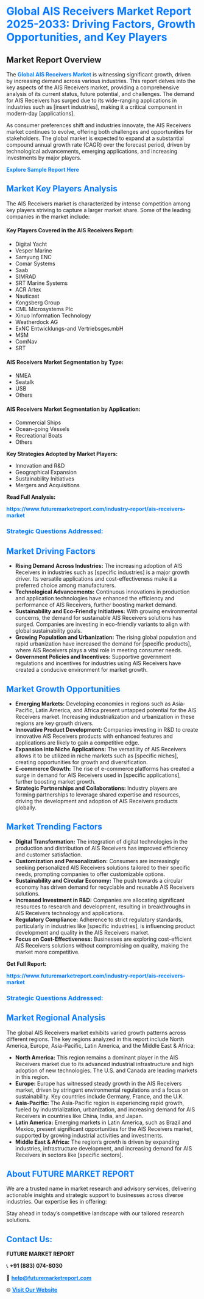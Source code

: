 <h1 style="color: #007BFF;">Global AIS Receivers Market Report 2025-2033: Driving Factors, Growth Opportunities, and Key Players</h1>

<section id="overview">
<h2>Market Report Overview</h2>
<p>The <a href="https://www.futuremarketreport.com/industry-report/ais-receivers-market" style="color: #007BFF; text-decoration: none;"><strong>Global AIS Receivers Market</strong></a> is witnessing significant growth, driven by increasing demand across various industries. This report delves into the key aspects of the AIS Receivers market, providing a comprehensive analysis of its current status, future potential, and challenges. The demand for AIS Receivers has surged due to its wide-ranging applications in industries such as [insert industries], making it a critical component in modern-day [applications].</p>
<p>As consumer preferences shift and industries innovate, the AIS Receivers market continues to evolve, offering both challenges and opportunities for stakeholders. The global market is expected to expand at a substantial compound annual growth rate (CAGR) over the forecast period, driven by technological advancements, emerging applications, and increasing investments by major players.</p>
</section>

<section id="overview">
<p><a href="https://www.futuremarketreport.com/request-sample/reportId=75600" style="color: #007BFF; text-decoration: none;"><strong>Explore Sample Report Here</strong></a></p>
</section>

<section id="key-players">
<h2 style="color: #007BFF;">Market Key Players Analysis</h2>
<p>The AIS Receivers market is characterized by intense competition among key players striving to capture a larger market share. Some of the leading companies in the market include:</p>
<h4>Key Players Covered in the AIS Receivers Report:</h4>
<ul><li>Digital Yacht</li><li>Vesper Marine</li><li>Samyung ENC</li><li>Comar Systems</li><li>Saab</li><li>SIMRAD</li><li>SRT Marine Systems</li><li>ACR Artex</li><li>Nauticast</li><li>Kongsberg Group</li><li>CML Microsystems Plc</li><li>Xinuo Information Technology</li><li>Weatherdock AG</li><li>ExNC Entwicklungs-and Vertriebsges.mbH</li><li>MSM</li><li>ComNav</li><li>SRT</li></ul>
<h4>AIS Receivers Market Segmentation by Type:</h4>
<ul><li>NMEA</li><li>Seatalk</li><li>USB</li><li>Others</li></ul>

<h4>AIS Receivers Market Segmentation by Application:</h4>
<ul><li>Commercial Ships</li><li>Ocean-going Vessels</li><li>Recreational Boats</li><li>Others</li></ul>
<p><strong>Key Strategies Adopted by Market Players:</strong></p>
<ul>
<li>Innovation and R&D</li>
<li>Geographical Expansion</li>
<li>Sustainability Initiatives</li>
<li>Mergers and Acquisitions</li>
</ul>
</section>

<section>
<p><strong>Read Full Analysis: </strong></p><a href="https://www.futuremarketreport.com/industry-report/ais-receivers-market" style="color: #007BFF; text-decoration: none;"><strong>https://www.futuremarketreport.com/industry-report/ais-receivers-market</strong></a>
<h3 style="color: #007BFF;">Strategic Questions Addressed:</h3>
</section>

<section id="driving-factors">
<h2 style="color: #007BFF;">Market Driving Factors</h2>
<ul>
<li><strong>Rising Demand Across Industries:</strong> The increasing adoption of AIS Receivers in industries such as [specific industries] is a major growth driver. Its versatile applications and cost-effectiveness make it a preferred choice among manufacturers.</li>
<li><strong>Technological Advancements:</strong> Continuous innovations in production and application technologies have enhanced the efficiency and performance of AIS Receivers, further boosting market demand.</li>
<li><strong>Sustainability and Eco-Friendly Initiatives:</strong> With growing environmental concerns, the demand for sustainable AIS Receivers solutions has surged. Companies are investing in eco-friendly variants to align with global sustainability goals.</li>
<li><strong>Growing Population and Urbanization:</strong> The rising global population and rapid urbanization have increased the demand for [specific products], where AIS Receivers plays a vital role in meeting consumer needs.</li>
<li><strong>Government Policies and Incentives:</strong> Supportive government regulations and incentives for industries using AIS Receivers have created a conducive environment for market growth.</li>
</ul>
</section>

<section id="growth-opportunities">
<h2 style="color: #007BFF;">Market Growth Opportunities</h2>
<ul>
<li><strong>Emerging Markets:</strong> Developing economies in regions such as Asia-Pacific, Latin America, and Africa present untapped potential for the AIS Receivers market. Increasing industrialization and urbanization in these regions are key growth drivers.</li>
<li><strong>Innovative Product Development:</strong> Companies investing in R&D to create innovative AIS Receivers products with enhanced features and applications are likely to gain a competitive edge.</li>
<li><strong>Expansion into Niche Applications:</strong> The versatility of AIS Receivers allows it to be utilized in niche markets such as [specific niches], creating opportunities for growth and diversification.</li>
<li><strong>E-commerce Growth:</strong> The rise of e-commerce platforms has created a surge in demand for AIS Receivers used in [specific applications], further boosting market growth.</li>
<li><strong>Strategic Partnerships and Collaborations:</strong> Industry players are forming partnerships to leverage shared expertise and resources, driving the development and adoption of AIS Receivers products globally.</li>
</ul>
</section>

<section id="trending-factors">
<h2 style="color: #007BFF;">Market Trending Factors</h2>
<ul>
<li><strong>Digital Transformation:</strong> The integration of digital technologies in the production and distribution of AIS Receivers has improved efficiency and customer satisfaction.</li>
<li><strong>Customization and Personalization:</strong> Consumers are increasingly seeking personalized AIS Receivers solutions tailored to their specific needs, prompting companies to offer customizable options.</li>
<li><strong>Sustainability and Circular Economy:</strong> The push towards a circular economy has driven demand for recyclable and reusable AIS Receivers solutions.</li>
<li><strong>Increased Investment in R&D:</strong> Companies are allocating significant resources to research and development, resulting in breakthroughs in AIS Receivers technology and applications.</li>
<li><strong>Regulatory Compliance:</strong> Adherence to strict regulatory standards, particularly in industries like [specific industries], is influencing product development and quality in the AIS Receivers market.</li>
<li><strong>Focus on Cost-Effectiveness:</strong> Businesses are exploring cost-efficient AIS Receivers solutions without compromising on quality, making the market more competitive.</li>
</ul>
</section>

<section>
<p><strong>Get Full Report: </strong></p><a href="https://www.futuremarketreport.com/industry-report/ais-receivers-market" style="color: #007BFF; text-decoration: none;"><strong>https://www.futuremarketreport.com/industry-report/ais-receivers-market</strong></a>
<h3 style="color: #007BFF;">Strategic Questions Addressed:</h3>
</section>


<section id="regional-analysis">
<h2 style="color: #007BFF;">Market Regional Analysis</h2>
<p>The global AIS Receivers market exhibits varied growth patterns across different regions. The key regions analyzed in this report include North America, Europe, Asia-Pacific, Latin America, and the Middle East & Africa:</p>
<ul>
<li><strong>North America:</strong> This region remains a dominant player in the AIS Receivers market due to its advanced industrial infrastructure and high adoption of new technologies. The U.S. and Canada are leading markets in this region.</li>
<li><strong>Europe:</strong> Europe has witnessed steady growth in the AIS Receivers market, driven by stringent environmental regulations and a focus on sustainability. Key countries include Germany, France, and the U.K.</li>
<li><strong>Asia-Pacific:</strong> The Asia-Pacific region is experiencing rapid growth, fueled by industrialization, urbanization, and increasing demand for AIS Receivers in countries like China, India, and Japan.</li>
<li><strong>Latin America:</strong> Emerging markets in Latin America, such as Brazil and Mexico, present significant opportunities for the AIS Receivers market, supported by growing industrial activities and investments.</li>
<li><strong>Middle East & Africa:</strong> The region’s growth is driven by expanding industries, infrastructure development, and increasing demand for AIS Receivers in sectors like [specific sectors].</li>
</ul>
</section>

<footer>
<h2 style="color: #007BFF;">About FUTURE MARKET REPORT</h2>
<p>We are a trusted name in market research and advisory services, delivering actionable insights and strategic support to businesses across diverse industries. Our expertise lies in offering:</p>

<p>Stay ahead in today’s competitive landscape with our tailored research solutions.</p>

<h2 style="color: #007BFF;">Contact Us:</h2>
<p><strong>FUTURE MARKET REPORT</strong></p>
<p>📞 <strong>+91 (883) 074-8030</strong></p>
<p>📧 <strong><a href="mailto:help@futuremarketreport.com" style="color: #007BFF;">help@futuremarketreport.com</a></strong></p>
<p>🌐 <strong><a href="https://www.futuremarketreport.com/" style="color: #007BFF;">Visit Our Website</a></strong></p>
</footer>